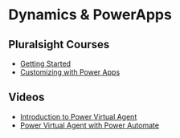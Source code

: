 # Dynamics & PowerApps

## Pluralsight Courses
-   [Getting Started](https://app.pluralsight.com/library/courses/microsoft-dynamics-365-getting-started/table-of-contents)
-   [Customizing with Power Apps](https://app.pluralsight.com/library/courses/microsoft-dynamics-365-customizing-power-apps/table-of-contents) 

## Videos
-   [Introduction to Power Virtual Agent](https://youtu.be/w8cfCu8i_Qk)
-   [Power Virtual Agent with Power Automate](https://youtu.be/Vg0zbge6r0o) 